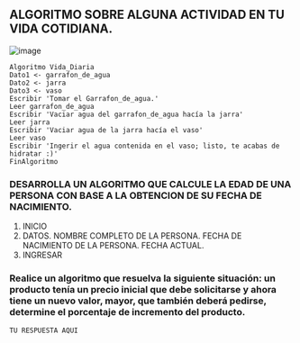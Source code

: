   ## ALGORITMO SOBRE ALGUNA ACTIVIDAD EN TU VIDA COTIDIANA.
 
  ![image](https://user-images.githubusercontent.com/119713702/212162700-63583ae4-7a23-460d-a2b0-f11b8f22c0eb.png)

  	Algoritmo Vida_Diaria
	Dato1 <- garrafon_de_agua
	Dato2 <- jarra
	Dato3 <- vaso
	Escribir 'Tomar el Garrafon_de_agua.'
	Leer garrafon_de_agua
	Escribir 'Vaciar agua del garrafon_de_agua hacía la jarra'
	Leer jarra
	Escribir 'Vaciar agua de la jarra hacía el vaso'
	Leer vaso
	Escribir 'Ingerir el agua contenida en el vaso; listo, te acabas de hidratar :)'
	FinAlgoritmo
 
    
    
### DESARROLLA UN ALGORITMO QUE CALCULE LA EDAD DE UNA PERSONA CON BASE A LA OBTENCION DE SU FECHA DE NACIMIENTO.



1. INICIO
2. DATOS.
   NOMBRE COMPLETO DE LA PERSONA.
   FECHA DE NACIMIENTO DE LA PERSONA.
   FECHA ACTUAL.
3. INGRESAR 




###  Realice un algoritmo que resuelva la siguiente situación: un producto tenía un precio inicial que debe solicitarse y ahora tiene un nuevo valor, mayor, que también deberá pedirse, determine el porcentaje de incremento del producto. 

    TU RESPUESTA AQUI
